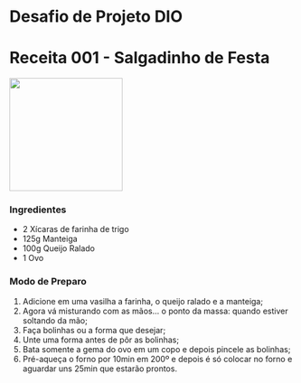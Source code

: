 # Desafio de Projeto DIO

# Receita 001 - Salgadinho de Festa
<img style="width: 200px" src=https://i.ytimg.com/vi/AEXdScaWBNE/maxresdefault.jpg>

### Ingredientes
 * 2 Xícaras de farinha de trigo
 * 125g Manteiga
 * 100g Queijo Ralado
 * 1 Ovo
 
 ### Modo de Preparo
 1. Adicione em uma vasilha a farinha, o queijo ralado e a manteiga;
 2. Agora vá misturando com as mãos... o ponto da massa: quando estiver soltando da mão;
 3. Faça bolinhas ou a forma que desejar;
 4. Unte uma forma antes de pôr as bolinhas;
 5. Bata somente a gema do ovo em um copo e depois pincele as bolinhas;
 6. Pré-aqueça o forno por 10min em 200º e depois é só colocar no forno e aguardar uns 25min que estarão prontos.

